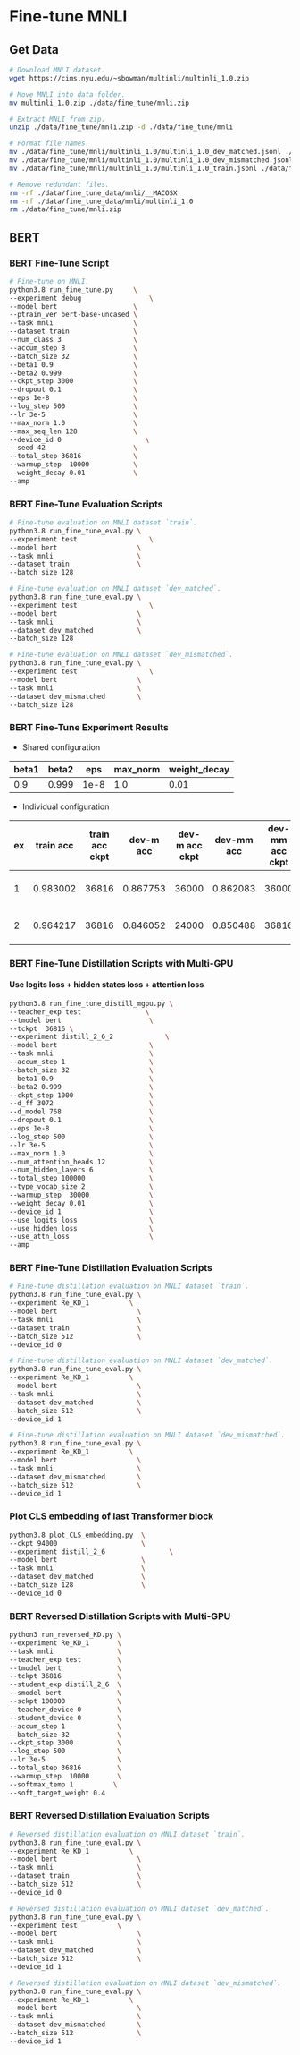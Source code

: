 # Fine-tune MNLI

## Get Data

```sh
# Download MNLI dataset.
wget https://cims.nyu.edu/~sbowman/multinli/multinli_1.0.zip

# Move MNLI into data folder.
mv multinli_1.0.zip ./data/fine_tune/mnli.zip

# Extract MNLI from zip.
unzip ./data/fine_tune/mnli.zip -d ./data/fine_tune/mnli

# Format file names.
mv ./data/fine_tune/mnli/multinli_1.0/multinli_1.0_dev_matched.jsonl ./data/fine_tune/mnli/dev_matched.jsonl
mv ./data/fine_tune/mnli/multinli_1.0/multinli_1.0_dev_mismatched.jsonl ./data/fine_tune/mnli/dev_mismatched.jsonl
mv ./data/fine_tune/mnli/multinli_1.0/multinli_1.0_train.jsonl ./data/fine_tune/mnli/train.jsonl

# Remove redundant files.
rm -rf ./data/fine_tune_data/mnli/__MACOSX
rm -rf ./data/fine_tune_data/mnli/multinli_1.0
rm ./data/fine_tune/mnli.zip
```

## BERT

### BERT Fine-Tune Script

```sh
# Fine-tune on MNLI.
python3.8 run_fine_tune.py     \
--experiment debug                 \
--model bert                   \
--ptrain_ver bert-base-uncased \
--task mnli                    \
--dataset train                \
--num_class 3                  \
--accum_step 8                 \
--batch_size 32                \
--beta1 0.9                    \
--beta2 0.999                  \
--ckpt_step 3000               \
--dropout 0.1                  \
--eps 1e-8                     \
--log_step 500                 \
--lr 3e-5                      \
--max_norm 1.0                 \
--max_seq_len 128              \
--device_id 0                     \
--seed 42                      \
--total_step 36816             \
--warmup_step  10000           \
--weight_decay 0.01            \
--amp
```

### BERT Fine-Tune Evaluation Scripts

```sh
# Fine-tune evaluation on MNLI dataset `train`.
python3.8 run_fine_tune_eval.py \
--experiment test                  \
--model bert                    \
--task mnli                     \
--dataset train                 \
--batch_size 128
```

```sh
# Fine-tune evaluation on MNLI dataset `dev_matched`.
python3.8 run_fine_tune_eval.py \
--experiment test                  \
--model bert                    \
--task mnli                     \
--dataset dev_matched           \
--batch_size 128
```

```sh
# Fine-tune evaluation on MNLI dataset `dev_mismatched`.
python3.8 run_fine_tune_eval.py \
--experiment test                  \
--model bert                    \
--task mnli                     \
--dataset dev_mismatched        \
--batch_size 128
```

### BERT Fine-Tune Experiment Results

- Shared configuration

|beta1|beta2|eps|max_norm|weight_decay|
|-|-|-|-|-|
|0.9|0.999|1e-8|1.0|0.01|

- Individual configuration

|ex|train acc|train acc ckpt|dev-m acc|dev-m acc ckpt|dev-mm acc|dev-mm acc ckpt|accum step|batch|ckpt step|dropout|encoder|log step|lr|max_seq_len|seed|total step|warmup step|
|-|-|-|-|-|-|-|-|-|-|-|-|-|-|-|-|-|-|
|1|0.983002|36816|0.867753|36000|0.862083|36000|8|32|1000|0.1|bert-large-uncased|500|3e-5|128|42|36816|10000|
|2|0.964217|36816|0.846052|24000|0.850488|36816|8|32|1000|0.1|bert-base-uncased|500|3e-5|128|42|36816|10000|

### BERT Fine-Tune Distillation Scripts with Multi-GPU

#### Use logits loss + hidden states loss + attention loss

```sh
python3.8 run_fine_tune_distill_mgpu.py \
--teacher_exp test                \
--tmodel bert                      \
--tckpt  36816 \
--experiment distill_2_6_2             \
--model bert                       \
--task mnli                        \
--accum_step 1                     \
--batch_size 32                    \
--beta1 0.9                        \
--beta2 0.999                      \
--ckpt_step 1000                   \
--d_ff 3072                        \
--d_model 768                      \
--dropout 0.1                      \
--eps 1e-8                         \
--log_step 500                     \
--lr 3e-5                          \
--max_norm 1.0                     \
--num_attention_heads 12           \
--num_hidden_layers 6              \
--total_step 100000                \
--type_vocab_size 2                \
--warmup_step  30000               \
--weight_decay 0.01                \
--device_id 1                      \
--use_logits_loss                  \
--use_hidden_loss                  \
--use_attn_loss                    \
--amp
```

### BERT Fine-Tune Distillation Evaluation Scripts

```sh
# Fine-tune distillation evaluation on MNLI dataset `train`.
python3.8 run_fine_tune_eval.py \
--experiment Re_KD_1          \
--model bert                    \
--task mnli                     \
--dataset train                 \
--batch_size 512                \
--device_id 0
```

```sh
# Fine-tune distillation evaluation on MNLI dataset `dev_matched`.
python3.8 run_fine_tune_eval.py \
--experiment Re_KD_1          \
--model bert                    \
--task mnli                     \
--dataset dev_matched           \
--batch_size 512                \
--device_id 1
```

```sh
# Fine-tune distillation evaluation on MNLI dataset `dev_mismatched`.
python3.8 run_fine_tune_eval.py \
--experiment Re_KD_1          \
--model bert                    \
--task mnli                     \
--dataset dev_mismatched        \
--batch_size 512                \
--device_id 1
```

### Plot CLS embedding of last Transformer block

```sh
python3.8 plot_CLS_embedding.py  \
--ckpt 94000                     \
--experiment distill_2_6                \
--model bert                     \
--task mnli                      \
--dataset dev_matched            \
--batch_size 128                 \
--device_id 0
```

### BERT Reversed Distillation Scripts with Multi-GPU

```sh
python3 run_reversed_KD.py \
--experiment Re_KD_1       \
--task mnli                \
--teacher_exp test         \
--tmodel bert              \
--tckpt 36816              \
--student_exp distill_2_6  \
--smodel bert              \
--sckpt 100000             \
--teacher_device 0         \
--student_device 0         \
--accum_step 1             \
--batch_size 32            \
--ckpt_step 3000           \
--log_step 500             \
--lr 3e-5                  \
--total_step 36816         \
--warmup_step  10000       \
--softmax_temp 1          \
--soft_target_weight 0.4
```

### BERT Reversed Distillation Evaluation Scripts

```sh
# Reversed distillation evaluation on MNLI dataset `train`.
python3.8 run_fine_tune_eval.py \
--experiment Re_KD_1          \
--model bert                    \
--task mnli                     \
--dataset train                 \
--batch_size 512                \
--device_id 0
```

```sh
# Reversed distillation evaluation on MNLI dataset `dev_matched`.
python3.8 run_fine_tune_eval.py \
--experiment test          \
--model bert                    \
--task mnli                     \
--dataset dev_matched           \
--batch_size 512                \
--device_id 1
```

```sh
# Reversed distillation evaluation on MNLI dataset `dev_mismatched`.
python3.8 run_fine_tune_eval.py \
--experiment Re_KD_1          \
--model bert                    \
--task mnli                     \
--dataset dev_mismatched        \
--batch_size 512                \
--device_id 1